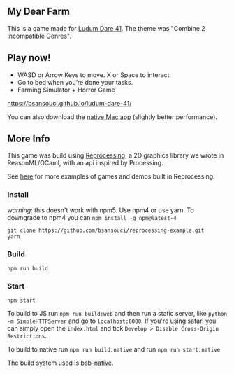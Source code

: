 My Dear Farm
---
This is a game made for [Ludum Dare 41](https://ldjam.com/events/ludum-dare/41/my-dear-farm). The theme was "Combine 2 Incompatible Genres". 

Play now!
---

- WASD or Arrow Keys to move. X or Space to interact
- Go to bed when you’re done your tasks.
- Farming Simulator + Horror Game

https://bsansouci.github.io/ludum-dare-41/

You can also download the [native Mac app](https://github.com/bsansouci/ludum-dare-41/releases/download/1.0/MyDearFarm.zip) (slightly better performance).

More Info
---
This game was build using [Reprocessing](https://github.com/schmavery/reprocessing), a 2D graphics library we wrote in ReasonML/OCaml, with an api inspired by Processing.

See [here](https://github.com/schmavery/reprocessing#projects-using-reprocessing) for more examples of games and demos built in Reprocessing.

### Install
_warning_: this doesn't work with npm5. Use npm4 or use yarn. To downgrade to npm4 you can `npm install -g npm@latest-4`
```
git clone https://github.com/bsansouci/reprocessing-example.git
yarn
```

### Build
```
npm run build
```

### Start
```
npm start
```

To build to JS run `npm run build:web` and then run a static server, like `python -m SimpleHTTPServer` and go to `localhost:8000`. If you're using safari you can simply open the `index.html` and tick `Develop > Disable Cross-Origin Restrictions`.

To build to native run `npm run build:native` and run `npm run start:native`

The build system used is [bsb-native](https://github.com/bsansouci/bsb-native).
